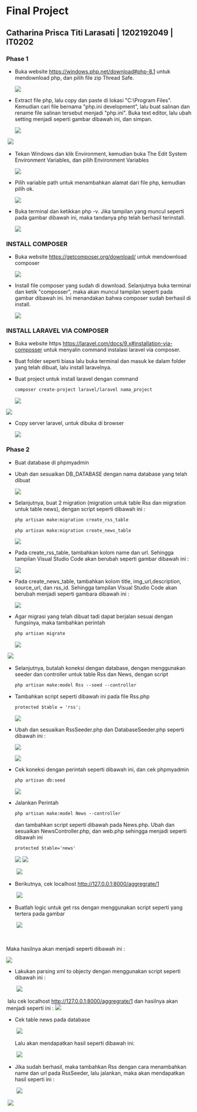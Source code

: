 # Final Project

## Catharina Prisca Titi Larasati | 1202192049 | IT0202

### Phase 1

* Buka website https://windows.php.net/download#php-8.1 untuk mendownload php, dan pilih file zip Thread Safe.

  ![](pict/1.png)



* Extract file php, lalu copy dan paste di lokasi "C:\Program Files". Kemudian cari file bernama "php.ini development", lalu buat salinan dan rename file salinan tersebut menjadi "php.ini". Buka text editor, lalu ubah setting menjadi seperti gambar dibawah ini, dan simpan.

  ![](pict/2.png)

​		![](pict/3.png)



* Tekan Windows dan klik Environment, kemudian buka The Edit System Environment Variables, dan pilih Environment Variables

  ![](pict/4.png)

  

* Pilih variable path untuk menambahkan alamat dari file php, kemudian pilih ok.

  ![](pict/5.png)



* Buka terminal dan ketikkan php -v. Jika tampilan yang muncul seperti pada gambar dibawah ini, maka tandanya php telah berhasil terinstall.

  ![](pict/6.png)



### INSTALL COMPOSER

* Buka website https://getcomposer.org/download/ untuk mendownload composer

  ![](pict/7.png)



* Install file composer yang sudah di download. Selanjutnya buka terminal dan ketik "composser", maka akan muncul tampilan seperti pada gambar dibawah ini. Ini menandakan bahwa composer sudah berhasil di install.

  ![](pict/8.png)



### INSTALL LARAVEL VIA COMPOSER

* Buka website https https://laravel.com/docs/9.x#installation-via-composser untuk menyalin command instalasi laravel via composer.

* Buat folder seperti biasa lalu buka terminal dan masuk ke dalam folder yang telah dibuat, lalu install laravelnya. 

* Buat project untuk install laravel dengan command 


  ```markdown
  composer create-project laravel/laravel nama_project
  ```

  ![](pict/9.png)

![](pict/10.png)



* Copy server laravel, untuk dibuka di browser

  ![](pict/11.png)



### Phase 2

* Buat database di phpmyadmin

* Ubah dan sesuaikan DB_DATABASE dengan nama database yang telah dibuat

  ![](pict/2.1.png)

* Selanjutnya, buat 2 migration (migration untuk table Rss dan migration untuk table news), dengan script seperti dibawah ini : 


    ```markdown
  php artisan make:migration create_rss_table
    ```


    ```markdown
  php artisan make:migration create_news_table
    ```

  ![](pict/2.2.png)

* Pada create_rss_table, tambahkan kolom name dan url. Sehingga tampilan Visual Studio Code akan berubah seperti gambar dibawah ini :

  ![](pict/2.3.png)

* Pada create_news_table, tambahkan kolom title, img_url,description, source_url, dan rss_id. Sehingga tampilan Visual Studio Code akan berubah menjadi seperti gambara dibawah ini :

  ![](pict/2.4.png)

* Agar migrasi yang telah dibuat tadi dapat berjalan sesuai dengan fungsinya, maka tambahkan perintah 


    ```markdown
  php artisan migrate
    ```

  ![](pict/2.5.png)

​		![](pict/2.6.png)



* Selanjutnya, butalah koneksi dengan database, dengan menggunakan seeder dan controller untuk table Rss dan News, dengan script


    ```markdown
  php artisan make:model Rss --seed --controller
    ```


* Tambahkan script seperti dibawah ini pada file Rss.php


  ```markdown
  protected $table = 'rss';
  ```

  ![](pict/2.9.png)



* Ubah dan sesuaikan RssSeeder.php dan DatabaseSeeder.php seperti dibawah ini :

  ![](pict/2.7.png)

  ![](pict/2.8.png)



* Cek koneksi dengan perintah seperti dibawah ini, dan cek phpmyadmin


  ```markdown
  php artisan db:seed
  ```

  ![](pict/2.10.png)



* Jalankan Perintah 


  ```markdown
  php artisan make:model News --controller
  ```

  dan tambahkan script seperti dibawah pada News.php. Ubah dan sesuaikan NewsController.php, dan web.php sehingga menjadi seperti dibawah ini 


  ```markdown
  protected $table='news'
  ```

  ![](pict/2.11.png)	![](pict/2.12.png)

  ​	![](pict/2.13.png)



* Berikutnya, cek localhost http://127.0.0.1:8000/aggregrate/1

  ​	![](pict/2.14.png)



* Buatlah logic untuk get rss dengan menggunakan script seperti yang tertera pada gambar

  ​	![](pict/2.15.png)

​	

Maka hasilnya akan menjadi seperti dibawah ini :	

![](pict/2.16.png)



* Lakukan parsing xml to objecty dengan menggunakan script seperti dibawah ini :

  ​	![](pict/2.17.png)

​	lalu cek localhost http://127.0.0.1:8000/aggregrate/1 dan hasilnya akan menjadi seperti ini :		![](pict/2.18.png)



* Cek table news pada database

  ​	![](pict/2.19.png)

  

  Lalu akan mendapatkan hasil seperti dibawah ini:

  ​	![](pict/2.20.png)

  

* Jika sudah berhasil, maka tambahkan Rss dengan cara menambahkan name dan url pada RssSeeder, lalu jalankan, maka akan mendapatkan hasil seperti ini :

  ​	![](pict/2.21.png)

​			![](pict/2.22.png)